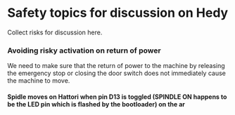 # Safety topics for discussion on Hedy

Collect risks for discussion here.

### Avoiding risky activation on return of power
We need to make sure that the return of power to the machine by releasing the emergency stop or closing the door switch does not immediately cause the machine to move.
#### Spidle moves on Hattori when pin D13 is toggled (SPINDLE ON happens to be the LED pin which is flashed by the bootloader) on the ar
